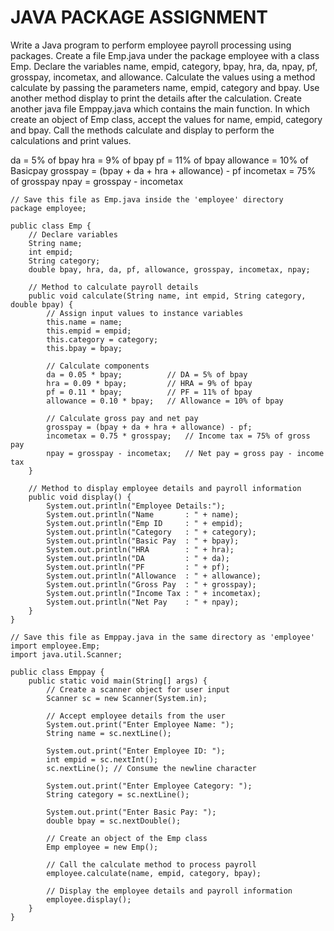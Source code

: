 JAVA PACKAGE ASSIGNMENT
===========================

Write a Java program to perform employee payroll processing using packages. Create a file Emp.java under the package employee with a class Emp. Declare the variables name, empid, category, bpay, hra, da, npay, pf, grosspay, incometax, and allowance. Calculate the values using a method calculate by passing the parameters name, empid, category and bpay. Use another method display to print the details after the calculation. Create another java file Emppay.java which contains the main function. In which create an object of Emp class, accept the values for name, empid, category and bpay. Call the methods calculate and display to perform the calculations and print values.

da = 5% of bpay
hra = 9% of bpay
pf = 11% of bpay
allowance = 10% of Basicpay
grosspay = (bpay + da + hra + allowance) - pf
incometax = 75% of grosspay
npay = grosspay - incometax

```run-java
// Save this file as Emp.java inside the 'employee' directory
package employee;

public class Emp {
    // Declare variables
    String name;
    int empid;
    String category;
    double bpay, hra, da, pf, allowance, grosspay, incometax, npay;

    // Method to calculate payroll details
    public void calculate(String name, int empid, String category, double bpay) {
        // Assign input values to instance variables
        this.name = name;
        this.empid = empid;
        this.category = category;
        this.bpay = bpay;

        // Calculate components
        da = 0.05 * bpay;          // DA = 5% of bpay
        hra = 0.09 * bpay;         // HRA = 9% of bpay
        pf = 0.11 * bpay;          // PF = 11% of bpay
        allowance = 0.10 * bpay;   // Allowance = 10% of bpay

        // Calculate gross pay and net pay
        grosspay = (bpay + da + hra + allowance) - pf;
        incometax = 0.75 * grosspay;   // Income tax = 75% of gross pay
        npay = grosspay - incometax;   // Net pay = gross pay - income tax
    }

    // Method to display employee details and payroll information
    public void display() {
        System.out.println("Employee Details:");
        System.out.println("Name       : " + name);
        System.out.println("Emp ID     : " + empid);
        System.out.println("Category   : " + category);
        System.out.println("Basic Pay  : " + bpay);
        System.out.println("HRA        : " + hra);
        System.out.println("DA         : " + da);
        System.out.println("PF         : " + pf);
        System.out.println("Allowance  : " + allowance);
        System.out.println("Gross Pay  : " + grosspay);
        System.out.println("Income Tax : " + incometax);
        System.out.println("Net Pay    : " + npay);
    }
}

```


```run-java
// Save this file as Emppay.java in the same directory as 'employee'
import employee.Emp;
import java.util.Scanner;

public class Emppay {
    public static void main(String[] args) {
        // Create a scanner object for user input
        Scanner sc = new Scanner(System.in);

        // Accept employee details from the user
        System.out.print("Enter Employee Name: ");
        String name = sc.nextLine();

        System.out.print("Enter Employee ID: ");
        int empid = sc.nextInt();
        sc.nextLine(); // Consume the newline character

        System.out.print("Enter Employee Category: ");
        String category = sc.nextLine();

        System.out.print("Enter Basic Pay: ");
        double bpay = sc.nextDouble();

        // Create an object of the Emp class
        Emp employee = new Emp();

        // Call the calculate method to process payroll
        employee.calculate(name, empid, category, bpay);

        // Display the employee details and payroll information
        employee.display();
    }
}

```

